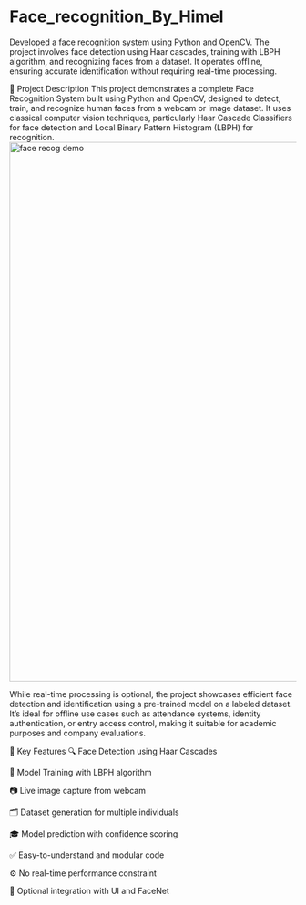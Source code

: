 # Face_recognition_By_Himel
Developed a face recognition system using Python and OpenCV. The project involves face detection using Haar cascades, training with LBPH algorithm, and recognizing faces from a dataset. It operates offline, ensuring accurate identification without requiring real-time processing.

📌 Project Description
This project demonstrates a complete Face Recognition System built using Python and OpenCV, designed to detect, train, and recognize human faces from a webcam or image dataset. It uses classical computer vision techniques, particularly Haar Cascade Classifiers for face detection and Local Binary Pattern Histogram (LBPH) for recognition.
<img width="947" alt="face recog demo" src="https://github.com/user-attachments/assets/18866955-821a-4503-9576-648d65607fc5" />


While real-time processing is optional, the project showcases efficient face detection and identification using a pre-trained model on a labeled dataset. It’s ideal for offline use cases such as attendance systems, identity authentication, or entry access control, making it suitable for academic purposes and company evaluations.

🎯 Key Features
🔍 Face Detection using Haar Cascades

🧠 Model Training with LBPH algorithm

📷 Live image capture from webcam

🗂️ Dataset generation for multiple individuals

🎓 Model prediction with confidence scoring

✅ Easy-to-understand and modular code

⚙️ No real-time performance constraint

🧾 Optional integration with UI and FaceNet

